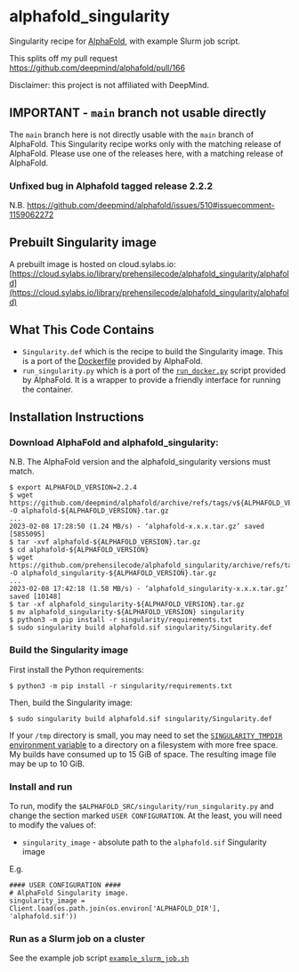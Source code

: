 # alphafold_singularity
Singularity recipe for [AlphaFold](https://github.com/deepmind/alphafold/), with example Slurm job script.

This splits off my pull request https://github.com/deepmind/alphafold/pull/166

Disclaimer: this project is not affiliated with DeepMind.

## IMPORTANT - `main` branch not usable directly
The `main` branch here is not directly usable with the `main` branch of AlphaFold. This Singularity recipe
works only with the matching release of AlphaFold. Please use one of the releases here, with a matching
release of AlphaFold.

### Unfixed bug in Alphafold tagged release 2.2.2
N.B. https://github.com/deepmind/alphafold/issues/510#issuecomment-1159062272

## Prebuilt Singularity image
A prebuilt image is hosted on cloud.sylabs.io: [https://cloud.sylabs.io/library/prehensilecode/alphafold_singularity/alphafold](https://cloud.sylabs.io/library/prehensilecode/alphafold_singularity/alphafold)

## What This Code Contains
* `Singularity.def` which is the recipe to build the Singularity image. This is a port of the [Dockerfile](https://github.com/deepmind/alphafold/blob/main/docker/Dockerfile) provided by AlphaFold.
* `run_singularity.py` which is a port of the [`run_docker.py`](https://github.com/deepmind/alphafold/blob/main/docker/run_docker.py) script provided by AlphaFold. It is a wrapper to provide a friendly interface for running the container.

## Installation Instructions
### Download AlphaFold and alphafold_singularity:
N.B. The AlphaFold version and the alphafold_singularity versions must match.

```
$ export ALPHAFOLD_VERSION=2.2.4
$ wget https://github.com/deepmind/alphafold/archive/refs/tags/v${ALPHAFOLD_VERSION}.tar.gz -O alphafold-${ALPHAFOLD_VERSION}.tar.gz
...
2023-02-08 17:28:50 (1.24 MB/s) - ‘alphafold-x.x.x.tar.gz’ saved [5855095]
$ tar -xvf alphafold-${ALPHAFOLD_VERSION}.tar.gz
$ cd alphafold-${ALPHAFOLD_VERSION}
$ wget https://github.com/prehensilecode/alphafold_singularity/archive/refs/tags/v${ALPHAFOLD_VERSION}.tar.gz -O alphafold_singularity-${ALPHAFOLD_VERSION}.tar.gz
...
2023-02-08 17:42:18 (1.58 MB/s) - ‘alphafold_singularity-x.x.x.tar.gz’ saved [10148]
$ tar -xf alphafold_singularity-${ALPHAFOLD_VERSION}.tar.gz
$ mv alphafold_singularity-${ALPHAFOLD_VERSION} singularity
$ python3 -m pip install -r singularity/requirements.txt
$ sudo singularity build alphafold.sif singularity/Singularity.def
```

### Build the Singularity image
First install the Python requirements:
```
$ python3 -m pip install -r singularity/requirements.txt
```

Then, build the Singularity image:
```
$ sudo singularity build alphafold.sif singularity/Singularity.def
```

If your `/tmp` directory is small, you may need to set the [`SINGULARITY_TMPDIR`
environment variable](https://sylabs.io/guides/3.3/user-guide/build_env.html#temporary-folders) to a directory on a filesystem with more free space.
My builds have consumed up to 15 GiB of space. The resulting image file may be up to 10 GiB.

### Install and run
To run, modify the `$ALPHAFOLD_SRC/singularity/run_singularity.py` and change the 
section marked `USER CONFIGURATION`. At the least, you will need to modify the values
of:
- `singularity_image` - absolute path to the `alphafold.sif` Singularity image

E.g.
```
#### USER CONFIGURATION ####
# AlphaFold Singularity image.
singularity_image = Client.load(os.path.join(os.environ['ALPHAFOLD_DIR'], 'alphafold.sif'))
```

### Run as a Slurm job on a cluster
See the example job script [`example_slurm_job.sh`](https://github.com/prehensilecode/alphafold_singularity/blob/main/example_slurm_job.sh)
